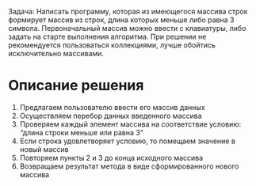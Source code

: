 Задача:
Написать программу, которая из имеющегося массива строк формирует массив из строк, длина которых меньше либо равна 3 символа. Первоначальный массив можно ввести с клавиатуры, либо задать на старте выполнения алгоритма. При решении не рекомендуется пользоваться коллекциями, лучше обойтись исключительно массивами.


# Описание решения

1. Предлагаем пользователю ввести его массив данных
2. Осуществляем перебор данных введенного массива
3. Проверяем каждый элемент массива на соответствие условию: “длина строки меньше или равна 3”
4. Если строка удовлетворяет условию, то помещаем значение в новый массив
5. Повторяем пункты 2 и 3 до конца исходного массива
6. Возвращаем результат метода в виде сформированного нового массива